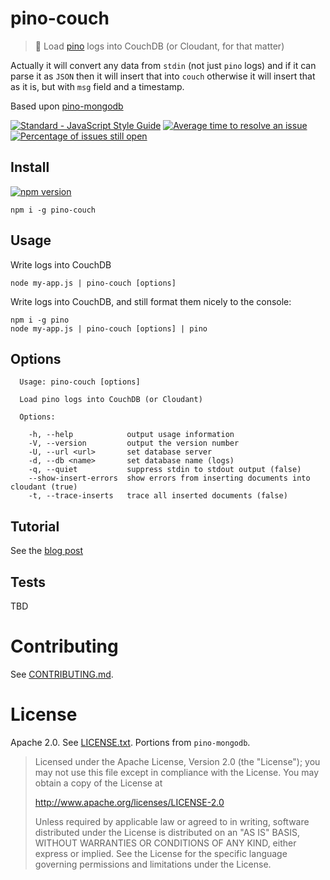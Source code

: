# pino-couch

> 🌲 Load [pino](https://github.com/pinojs/pino) logs into CouchDB (or Cloudant, for that matter)

Actually it will convert any data from `stdin` (not just `pino` logs) and if it can parse it
as `JSON` then it will insert that into `couch` otherwise it will insert that as it is, but with `msg` field and a timestamp.

Based upon [pino-mongodb](https://github.com/Kuroljov/pino-mongodb)

[![Standard - JavaScript Style Guide](https://cdn.rawgit.com/feross/standard/master/badge.svg)](https://github.com/feross/standard)
[![Average time to resolve an issue](http://isitmaintained.com/badge/resolution/IBM/pino-couch.svg)](http://isitmaintained.com/project/IBM/pino-couch "Average time to resolve an issue")
[![Percentage of issues still open](http://isitmaintained.com/badge/open/IBM/pino-couch.svg)](http://isitmaintained.com/project/IBM/pino-couch "Percentage of issues still open")
## Install

[![npm version](https://badge.fury.io/js/pino-couch.svg)](https://badge.fury.io/js/pino-couch)

```
npm i -g pino-couch
```

## Usage

Write logs into CouchDB

```
node my-app.js | pino-couch [options]
```

Write logs into CouchDB, and still format them nicely to the console:

```
npm i -g pino
node my-app.js | pino-couch [options] | pino
```
## Options

```
  Usage: pino-couch [options]

  Load pino logs into CouchDB (or Cloudant)

  Options:

    -h, --help            output usage information
    -V, --version         output the version number
    -U, --url <url>       set database server
    -d, --db <name>       set database name (logs)
    -q, --quiet           suppress stdin to stdout output (false)
    --show-insert-errors  show errors from inserting documents into cloudant (true)
    -t, --trace-inserts   trace all inserted documents (false)
```

## Tutorial

See the [blog post](https://srl295.github.io/2017/06/02/pino-couch/)

## Tests

TBD

Contributing
===
See [CONTRIBUTING.md](CONTRIBUTING.md).

License
===
Apache 2.0. See [LICENSE.txt](LICENSE.txt). Portions from `pino-mongodb`.

> Licensed under the Apache License, Version 2.0 (the "License");
> you may not use this file except in compliance with the License.
> You may obtain a copy of the License at
> 
> http://www.apache.org/licenses/LICENSE-2.0
> 
> Unless required by applicable law or agreed to in writing, software
> distributed under the License is distributed on an "AS IS" BASIS,
> WITHOUT WARRANTIES OR CONDITIONS OF ANY KIND, either express or implied.
> See the License for the specific language governing permissions and
> limitations under the License.
